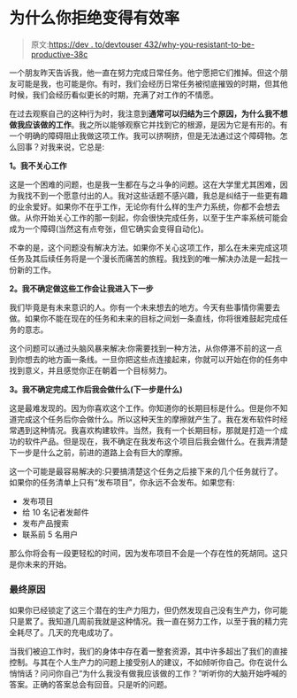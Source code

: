# 为什么你拒绝变得有效率

> 原文:[https://dev . to/devtouser 432/why-you-resistant-to-be-productive-38c](https://dev.to/devtouser432/why-youre-resistant-to-being-productive-38c)

一个朋友昨天告诉我，他一直在努力完成日常任务。他宁愿把它们推掉。但这个朋友可能是我，也可能是你。有时，我们会经历日常任务被彻底摧毁的时期，但其他时候，我们会经历看似更长的时期，充满了对工作的不情愿。

在过去观察自己的这种行为时，我注意到**通常可以归结为三个原因，为什么我不想做我应该做的工作**。我之所以能够观察它并找到它的根源，是因为它是有形的。有一个明确的障碍阻止我做这项工作。我可以挤啊挤，但是无法通过这个障碍物。怎么回事？对我来说，它总是:

**1。我不关心工作**

这是一个困难的问题，也是我一生都在与之斗争的问题。这在大学里尤其困难，因为我找不到一个愿意付出的人。我对这些话题不感兴趣，我总是纠结于一些更有趣的业余爱好。如果你不在乎工作，无论你有什么样的生产力系统，你都不会想去做。从你开始关心工作的那一刻起，你会很快完成任务，以至于生产率系统可能会成为一个障碍(当然这有点夸张，但它确实会变得自动化)。

不幸的是，这个问题没有解决方法。如果你不关心这项工作，那么在未来完成这项任务及其后续任务将是一个漫长而痛苦的旅程。我找到的唯一解决办法是一起找一份新的工作。

**2。我不确定做这些工作会让我进入下一步**

我们毕竟是有未来意识的人。你有一个未来想去的地方。今天有些事情你需要去做。如果你不能在现在的任务和未来的目标之间划一条直线，你将很难鼓起完成任务的意志。

这个问题可以通过头脑风暴来解决:你需要找到一种方法，从你停滞不前的这一点到你想去的地方画一条线。一旦你把这些点连接起来，你就可以开始在你的任务中找到意义，并且感觉你正在朝着一个目标努力。

**3。我不确定完成工作后我会做什么(下一步是什么)**

这是最难发现的。因为你喜欢这个工作。你知道你的长期目标是什么。但是你不知道完成这个任务后你会做什么。所以这种天生的摩擦就产生了。我在发布软件时经常遇到这种情况。我喜欢构建软件。当然，我有一个长期目标，那就是打造一个成功的软件产品。但是现在，我不确定在我发布这个项目后我会做什么。在我弄清楚下一步是什么之前，前进的道路上会有巨大的摩擦。

这一个可能是最容易解决的:只要搞清楚这个任务之后接下来的几个任务就行了。如果你的任务清单上只有“发布项目”，你永远不会发布。如果您有:

*   发布项目
*   给 10 名记者发邮件
*   发布产品搜索
*   联系前 5 名用户

那么你将会有一段更轻松的时间，因为发布项目不会是一个存在性的死胡同。这只是你未来的开始。

### 最终原因

如果你已经锁定了这三个潜在的生产力阻力，但仍然发现自己没有生产力，你可能只是累了。我知道几周前我就是这种情况。我一直在努力工作，以至于我的精力完全耗尽了。几天的充电成功了。

当我们被迫工作时，我们的身体中存在着一整套资源，其中许多超出了我们的直接控制。与其在个人生产力的问题上接受别人的建议，不如倾听你自己。你在说什么悄悄话？问问你自己“为什么我没有做我应该做的工作？”听听你的大脑开始呼喊的答案。正确的答案总会有回音。只是听的问题。